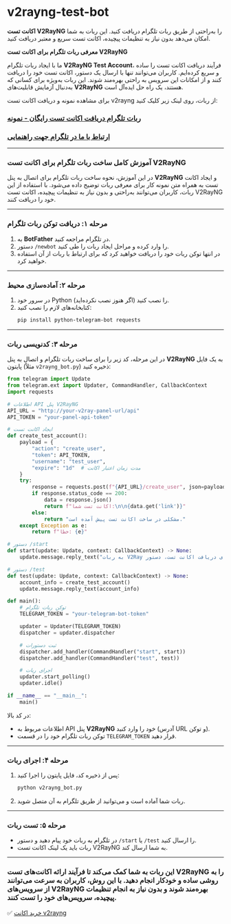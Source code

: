 # v2rayng-test-bot
**اکانت تست V2RayNG** را به‌راحتی از طریق ربات تلگرام دریافت کنید. این ربات به شما امکان می‌دهد بدون نیاز به تنظیمات پیچیده، اکانت تست سریع و معتبر دریافت کنید.

**معرفی ربات تلگرام برای اکانت تست V2RayNG**

ما با ایجاد ربات تلگرام **V2RayNG Test Account**، فرآیند دریافت اکانت تست را ساده و سریع کرده‌ایم. کاربران می‌توانند تنها با ارسال یک دستور، اکانت تست خود را دریافت کنند و از امکانات این سرویس به راحتی بهره‌مند شوند. این ربات به‌ویژه برای کسانی که به‌دنبال آزمایش قابلیت‌های **V2RayNG** هستند، یک راه حل ایده‌آل است.

برای مشاهده نمونه و دریافت اکانت تست v2rayng از ربات، روی لینک زیر کلیک کنید:

###  [ربات تلگرام دریافت اکانت تست رایگان - نمونه](https://t.me/v2makers_bot)

###  [ارتباط با ما در تلگرام جهت راهنمایی](https://t.me/v2makers_admin)


---

### آموزش کامل ساخت ربات تلگرام برای اکانت تست V2RayNG

در این آموزش، نحوه ساخت ربات تلگرام برای اتصال به پنل **V2RayNG** و ایجاد اکانت تست به همراه متن نمونه کار برای معرفی ربات توضیح داده می‌شود. با استفاده از این ربات، کاربران می‌توانند به‌راحتی و بدون نیاز به تنظیمات پیچیده، اکانت تست V2RayNG خود را دریافت کنند.

---

### مرحله ۱: دریافت توکن ربات تلگرام
1. به **BotFather** در تلگرام مراجعه کنید.
2. دستور `/newbot` را وارد کرده و مراحل ایجاد ربات را طی کنید.
3. در انتها توکن ربات خود را دریافت خواهید کرد که برای ارتباط با ربات از آن استفاده خواهید کرد.

---

### مرحله ۲: آماده‌سازی محیط
1. در سرور خود Python را نصب کنید (اگر هنوز نصب نکرده‌اید).
2. کتابخانه‌های لازم را نصب کنید:
   ```bash
   pip install python-telegram-bot requests
   ```

---

### مرحله ۳: کدنویسی ربات

در این مرحله، کد زیر را برای ساخت ربات تلگرام و اتصال به پنل **V2RayNG** به یک فایل پایتون (مثلاً `v2rayng_bot.py`) ذخیره کنید:

```python
from telegram import Update
from telegram.ext import Updater, CommandHandler, CallbackContext
import requests

# اطلاعات API پنل V2RayNG
API_URL = "http://your-v2ray-panel-url/api"
API_TOKEN = "your-panel-api-token"

# ایجاد اکانت تست
def create_test_account():
    payload = {
        "action": "create_user",
        "token": API_TOKEN,
        "username": "test_user",
        "expire": "1d"  # مدت زمان اعتبار اکانت
    }
    try:
        response = requests.post(f"{API_URL}/create_user", json=payload)
        if response.status_code == 200:
            data = response.json()
            return f"اکانت تست شما:\n\n{data.get('link')}"
        else:
            return "مشکلی در ساخت اکانت تست پیش آمده است."
    except Exception as e:
        return f"خطا: {e}"

# دستور /start
def start(update: Update, context: CallbackContext) -> None:
    update.message.reply_text("به ربات V2Ray خوش آمدید! برای دریافت اکانت تست، دستور /test را ارسال کنید.")

# دستور /test
def test(update: Update, context: CallbackContext) -> None:
    account_info = create_test_account()
    update.message.reply_text(account_info)

def main():
    # توکن ربات تلگرام
    TELEGRAM_TOKEN = "your-telegram-bot-token"

    updater = Updater(TELEGRAM_TOKEN)
    dispatcher = updater.dispatcher

    # ثبت دستورات
    dispatcher.add_handler(CommandHandler("start", start))
    dispatcher.add_handler(CommandHandler("test", test))

    # اجرای ربات
    updater.start_polling()
    updater.idle()

if __name__ == "__main__":
    main()
```

در کد بالا:
- اطلاعات مربوط به API پنل **V2RayNG** خود را وارد کنید (آدرس URL و توکن).
- توکن ربات تلگرام خود را در قسمت `TELEGRAM_TOKEN` قرار دهید.

---

### مرحله ۴: اجرای ربات
1. پس از ذخیره کد، فایل پایتون را اجرا کنید:
   ```bash
   python v2rayng_bot.py
   ```
2. ربات شما آماده است و می‌توانید از طریق تلگرام به آن متصل شوید.

---

### مرحله ۵: تست ربات
- در تلگرام به ربات خود پیام دهید و دستور `/start` یا `/test` را ارسال کنید.
- ربات باید یک لینک اکانت تست V2RayNG به شما ارسال کند.

---

### این ربات به شما کمک می‌کند تا فرآیند ارائه اکانت‌های تست V2RayNG را به روشی ساده و خودکار انجام دهید. با این روش، کاربران به سرعت می‌توانند از سرویس‌های V2RayNG بهره‌مند شوند و بدون نیاز به انجام تنظیمات پیچیده، سرویس‌های خود را تست کنند.

✅ [خرید اکانت v2rayng](https://github.com/v2rayvipp/v2rayng)

